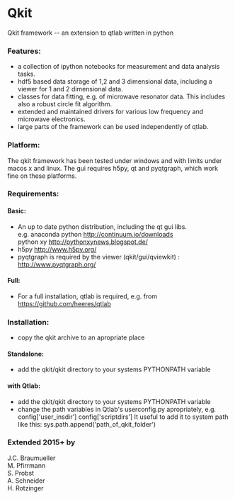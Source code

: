# Qkit
Qkit framework -- an extension to qtlab written in python

### Features:
  * a collection of ipython notebooks for measurement and data analysis tasks.
  * hdf5 based data storage of 1,2 and 3 dimensional data, including a viewer for 1 and 2 dimensional data.
  * classes for data fitting, e.g. of microwave resonator data. This includes also a robust circle fit algorithm.
  * extended and maintained drivers for various low frequency and microwave electronics.
  * large parts of the framework can be used independently of qtlab.

### Platform:
  The qkit framework has been tested under windows and with limits under macos x and linux. 
  The gui requires h5py, qt and pyqtgraph, which work fine on these platforms.
 
### Requirements:
#### Basic:
  * An up to date python distribution, including the qt gui libs.  
    e.g.  anaconda python http://continuum.io/downloads  
          python xy http://pythonxynews.blogspot.de/
  * h5py http://www.h5py.org/
  * pyqtgraph is required by the viewer (qkit/gui/qviewkit) : http://www.pyqtgraph.org/


#### Full:
  * For a full installation, qtlab is required, e.g. from https://github.com/heeres/qtlab


### Installation:
  * copy the qkit archive to an apropriate place

#### Standalone:
  * add the qkit/qkit directory to your systems PYTHONPATH variable

#### with Qtlab:
  * add the qkit/qkit directory to your systems PYTHONPATH variable
  * change the path variables in Qtlab's userconfig.py apropriately, e.g.
    config['user_insdir']
    config['scriptdirs'] 
    It useful to add it to system path like this: sys.path.append('path_of_qkit_folder')



### Extended 2015+ by

J.C. Braumueller  
M. Pfirrmann  
S. Probst  
A. Schneider  
H. Rotzinger  
